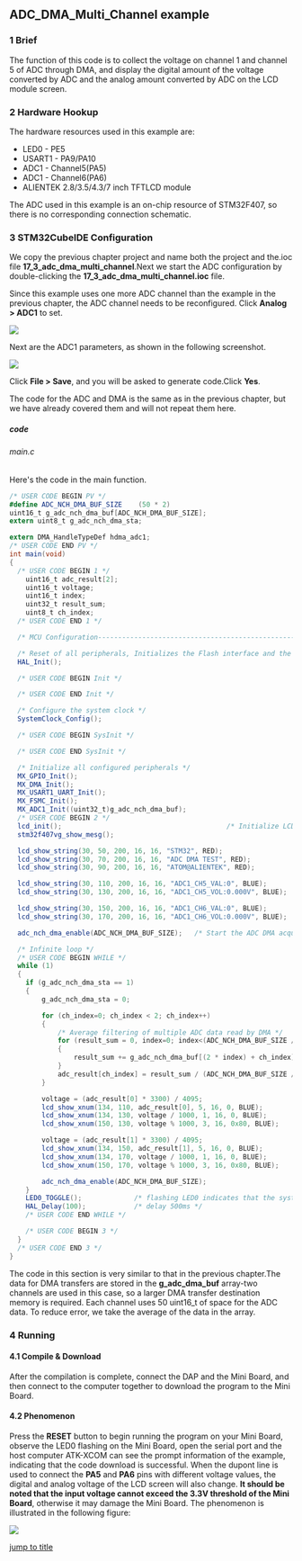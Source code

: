 ## ADC_DMA_Multi_Channel example<a name="brief"></a>

### 1 Brief
The function of this code is to collect the voltage on channel 1 and channel 5 of ADC through DMA, and display the digital amount of the voltage converted by ADC and the analog amount converted by ADC on the LCD module screen.
### 2 Hardware Hookup
The hardware resources used in this example are:
+ LED0 - PE5
+ USART1 - PA9/PA10
+ ADC1 - Channel5(PA5)
+ ADC1 - Channel6(PA6)
+ ALIENTEK  2.8/3.5/4.3/7 inch TFTLCD module

The ADC used in this example is an on-chip resource of STM32F407, so there is no corresponding connection schematic.

### 3 STM32CubeIDE Configuration

We copy the previous chapter project and name both the project and the.ioc file **17_3_adc_dma_multi_channel**.Next we start the ADC configuration by double-clicking the **17_3_adc_dma_multi_channel.ioc** file.

Since this example uses one more ADC channel than the example in the previous chapter, the ADC channel needs to be reconfigured.
Click **Analog > ADC1** to set. 

<img src="../../1_docs/3_figures/17_3_adc_dma_multi_channel/01_config.png">

Next are the ADC1 parameters, as shown in the following screenshot.

<img src="../../1_docs/3_figures/17_3_adc_dma_multi_channel/02_parameter.png">

Click **File > Save**, and you will be asked to generate code.Click **Yes**.

The code for the ADC and DMA is the same as in the previous chapter, but we have already covered them and will not repeat them here.

##### code
###### main.c
Here's the code in the main function.
```c#
/* USER CODE BEGIN PV */
#define ADC_NCH_DMA_BUF_SIZE    (50 * 2)
uint16_t g_adc_nch_dma_buf[ADC_NCH_DMA_BUF_SIZE];
extern uint8_t g_adc_nch_dma_sta;

extern DMA_HandleTypeDef hdma_adc1;
/* USER CODE END PV */
int main(void)
{
  /* USER CODE BEGIN 1 */
	uint16_t adc_result[2];
	uint16_t voltage;
	uint16_t index;
	uint32_t result_sum;
	uint8_t ch_index;
  /* USER CODE END 1 */

  /* MCU Configuration--------------------------------------------------------*/

  /* Reset of all peripherals, Initializes the Flash interface and the Systick. */
  HAL_Init();

  /* USER CODE BEGIN Init */

  /* USER CODE END Init */

  /* Configure the system clock */
  SystemClock_Config();

  /* USER CODE BEGIN SysInit */

  /* USER CODE END SysInit */

  /* Initialize all configured peripherals */
  MX_GPIO_Init();
  MX_DMA_Init();
  MX_USART1_UART_Init();
  MX_FSMC_Init();
  MX_ADC1_Init((uint32_t)g_adc_nch_dma_buf);
  /* USER CODE BEGIN 2 */
  lcd_init();                                         /* Initialize LCD */
  stm32f407vg_show_mesg();

  lcd_show_string(30, 50, 200, 16, 16, "STM32", RED);
  lcd_show_string(30, 70, 200, 16, 16, "ADC DMA TEST", RED);
  lcd_show_string(30, 90, 200, 16, 16, "ATOM@ALIENTEK", RED);

  lcd_show_string(30, 110, 200, 16, 16, "ADC1_CH5_VAL:0", BLUE);
  lcd_show_string(30, 130, 200, 16, 16, "ADC1_CH5_VOL:0.000V", BLUE);

  lcd_show_string(30, 150, 200, 16, 16, "ADC1_CH6_VAL:0", BLUE);
  lcd_show_string(30, 170, 200, 16, 16, "ADC1_CH6_VOL:0.000V", BLUE);

  adc_nch_dma_enable(ADC_NCH_DMA_BUF_SIZE);   /* Start the ADC DMA acquisition */

  /* Infinite loop */
  /* USER CODE BEGIN WHILE */
  while (1)
  {
    if (g_adc_nch_dma_sta == 1)
    {
        g_adc_nch_dma_sta = 0;

        for (ch_index=0; ch_index < 2; ch_index++)
        {
            /* Average filtering of multiple ADC data read by DMA */
            for (result_sum = 0, index=0; index<(ADC_NCH_DMA_BUF_SIZE / 2); index++)
            {
                result_sum += g_adc_nch_dma_buf[(2 * index) + ch_index];
            }
            adc_result[ch_index] = result_sum / (ADC_NCH_DMA_BUF_SIZE / 2);
        }

        voltage = (adc_result[0] * 3300) / 4095;
        lcd_show_xnum(134, 110, adc_result[0], 5, 16, 0, BLUE);
        lcd_show_xnum(134, 130, voltage / 1000, 1, 16, 0, BLUE);
        lcd_show_xnum(150, 130, voltage % 1000, 3, 16, 0x80, BLUE);

        voltage = (adc_result[1] * 3300) / 4095;
        lcd_show_xnum(134, 150, adc_result[1], 5, 16, 0, BLUE);
        lcd_show_xnum(134, 170, voltage / 1000, 1, 16, 0, BLUE);
        lcd_show_xnum(150, 170, voltage % 1000, 3, 16, 0x80, BLUE);

        adc_nch_dma_enable(ADC_NCH_DMA_BUF_SIZE);
    }
    LED0_TOGGLE();             /* flashing LED0 indicates that the system is running */
    HAL_Delay(100);            /* delay 500ms */
    /* USER CODE END WHILE */

    /* USER CODE BEGIN 3 */
  }
  /* USER CODE END 3 */
}
```
The code in this section is very similar to that in the previous chapter.The data for DMA transfers are stored in the **g_adc_dma_buf** array-two channels are used in this case, so a larger DMA transfer destination memory is required. Each channel uses 50 uint16_t of space for the ADC data. To reduce error, we take the average of the data in the array.


### 4 Running
#### 4.1 Compile & Download
After the compilation is complete, connect the DAP and the Mini Board, and then connect to the computer together to download the program to the Mini Board.
#### 4.2 Phenomenon
Press the **RESET** button to begin running the program on your Mini Board, observe the LED0 flashing on the Mini Board, open the serial port and the host computer ATK-XCOM can see the prompt information of the example, indicating that the code download is successful. When the dupont line is used to connect the **PA5** and **PA6** pins with different voltage values, the digital and analog voltage of the LCD screen will also change. **It should be noted that the input voltage cannot exceed the 3.3V threshold of the Mini Board**, otherwise it may damage the Mini Board. The phenomenon is illustrated in the following figure:

<img src="../../1_docs/3_figures/17_3_adc_dma_multi_channel/03_lcd.png">

[jump to title](#brief)
